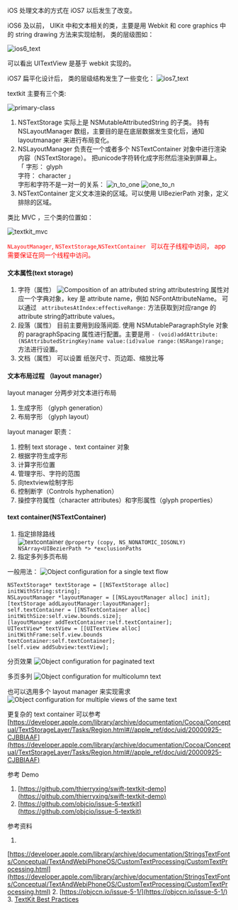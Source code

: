 iOS 处理文本的方式在 iOS7 以后发生了改变。

iOS6 及以前， UIKit 中和文本相关的类，主要是用 Webkit 和 core  graphics 中的 string drawing 方法来实现绘制， 类的层级图如： 

![ios6_text](./images/ios6_text.png)

可以看出 UITextView 是基于 webkit 实现的。 


iOS7 扁平化设计后， 类的层级结构发生了一些变化：
![ios7_text](./images/ios7_text.png)


textkit 主要有三个类:

![primary-class](./images/image11.png)

1. NSTextStorage 实际上是 NSMutableAttributedString 的子类。 持有 NSLayoutManager 数组，主要目的是在底层数据发生变化后，通知 layoutmanager 来进行布局变化。
2. NSLayoutManager 负责在一个或者多个 NSTextContainer 对象中进行渲染内容（NSTextStorage）。 把unicode字符转化成字形然后渲染到屏幕上。  
	「 字形： glyph    
	字符： character 」    
	字形和字符不是一对一的关系：
	![n_to_one](./images/n_to_one.png)	 	![one_to_n](./images/one_to_n.png)	 	
3. NSTextContainer 定义文本渲染的区域。可以使用 UIBezierPath 对象，定义排除的区域。


类比 MVC ，三个类的位置如：

![textkit_mvc](./images/textkit_mvc.png)


<font color="red">`NLayoutManager`, `NSTextStorage`,`NSTextContainer ` 可以在子线程中访问， app 需要保证在同一个线程中访问。</font>



#### 文本属性(text storage)

1. 字符（属性）
![Composition of an attributed string](./images/image12.png)
attributestring 属性对应一个字典对象，key 是 attribute name，例如 NSFontAttributeName。
可以通过 ` attributesAtIndex:effectiveRange:` 方法获取到对应range 的 attribute string的attribute values。
2. 段落（属性）
	目前主要用到段落间距. 使用 NSMutableParagraphStyle 对象的 paragraphSpacing 属性进行配置。主要是用 
	`- (void)addAttribute:(NSAttributedStringKey)name value:(id)value range:(NSRange)range;` 方法进行设置。
3. 文档（属性）
	可以设置 纸张尺寸、页边距、缩放比等
	
####  文本布局过程 （layout manager）
layout manager 分两步对文本进行布局

1. 生成字形 （glyph generation）
2. 布局字形 （glyph layout）


layout manager 职责：   
1. 控制 text storage 、text container 对象   
2. 根据字符生成字形   
3. 计算字形位置     
4. 管理字形、字符的范围     
5. 向textview绘制字形     
6. 控制断字（Controls hyphenation）     
7. 操控字符属性（character attributes）和字形属性（glyph properties）


####  text container(NSTextContainer)
1. 指定排除路线  
![textcontainer](./images/image13.png)
`@property (copy, NS_NONATOMIC_IOSONLY) NSArray<UIBezierPath *> *exclusionPaths`
2. 指定多列多页布局     

一般用法：
![Object configuration for a single text flow](./images/image14.png)
<pre><code>NSTextStorage* textStorage = [[NSTextStorage alloc] initWithString:string];
NSLayoutManager *layoutManager = [[NSLayoutManager alloc] init];
[textStorage addLayoutManager:layoutManager];
self.textContainer = [[NSTextContainer alloc] initWithSize:self.view.bounds.size];
[layoutManager addTextContainer:self.textContainer];
UITextView* textView = [[UITextView alloc] initWithFrame:self.view.bounds 
textContainer:self.textContainer];
[self.view addSubview:textView];
</code></pre>

分页效果
![Object configuration for paginated text](./images/image15.png)

多页多列
![Object configuration for multicolumn text](./images/image16.png)

也可以选用多个 layout manager 来实现需求
![ Object configuration for multiple views of the same text](./images/image17.png)

更复杂的 text container 可以参考
[https://developer.apple.com/library/archive/documentation/Cocoa/Conceptual/TextStorageLayer/Tasks/Region.html#//apple_ref/doc/uid/20000925-CJBBIAAF](https://developer.apple.com/library/archive/documentation/Cocoa/Conceptual/TextStorageLayer/Tasks/Region.html#//apple_ref/doc/uid/20000925-CJBBIAAF)

参考 Demo   
1.  [https://github.com/thierryxing/swift-textkit-demo](https://github.com/thierryxing/swift-textkit-demo)   
2. [https://github.com/objcio/issue-5-textkit](https://github.com/objcio/issue-5-textkit)

参考资料

1. 
[https://developer.apple.com/library/archive/documentation/StringsTextFonts/Conceptual/TextAndWebiPhoneOS/CustomTextProcessing/CustomTextProcessing.html](https://developer.apple.com/library/archive/documentation/StringsTextFonts/Conceptual/TextAndWebiPhoneOS/CustomTextProcessing/CustomTextProcessing.html)
2. 
[https://objccn.io/issue-5-1/](https://objccn.io/issue-5-1/)
3. [TextKit Best Practices](https://developer.apple.com/videos/play/wwdc2018/221/)
